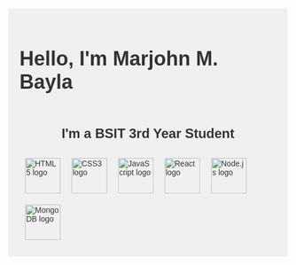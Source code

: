 <!DOCTYPE html>
<html lang="en">

<head>
  <meta charset="UTF-8">
  <meta name="viewport" content="width=device-width, initial-scale=1">
  <title>GitHub Profile</title>

  
  <link href="https://cdn.jsdelivr.net/npm/bootstrap@5.3.0/dist/css/bootstrap.min.css" rel="stylesheet" integrity="sha384-KJ3o2DKtIkvYIK3UENzmM7KCkRr/rE9/Qpg6aAZGJwFDMVNA/GpGFF93hXpG5KkN" crossorigin="anonymous">

  <style>
    /* Your existing styles */
    .container {
      display: flex;
      flex-direction: column;
      align-items: center;
      justify-content: center;
      font-family: Arial, sans-serif;
      background-color: #f0f0f0;
      color: #333;
      padding: 20px;
      margin-top: 50px;
    }

    .title {
      font-size: 36px;
      font-weight: bold;
    }

    .subtitle {
      font-size: 24px;
    }

    .icons {
      display: flex;
      flex-wrap: wrap;
    }

    .icon {
      width: 64px;
      height: 64px;
      margin: 10px;
    }

    .icon img {
      width: 100%;
      height: 100%;
    }
  </style>
</head>

<body>

  <!-- HTML code that defines the content -->
  <div class="container">
    <h1 class="title display-2">Hello, I'm Marjohn M. Bayla</h1>
    <h2 class="subtitle lead">I'm a BSIT 3rd Year Student</h2>
    <div class="icons row">
      <div class="col-4 col-md-2 icon"><img src="https://encrypted-tbn0.gstatic.com/images?q=tbn:ANd9GcQq3Q1wBzZChCJ-Xax1vN9jBbvk6M5UpSQIGA&usqp=CAU" alt="HTML5 logo"></div>
      <div class="col-4 col-md-2 icon"><img src="https://image.flaticon.com/icons/svg/919/919826.svg" alt="CSS3 logo"></div>
      <div class="col-4 col-md-2 icon"><img src="https://image.flaticon.com/icons/svg/919/919825.svg" alt="JavaScript logo"></div>
      <div class="col-4 col-md-2 icon"><img src="https://image.flaticon.com/icons/svg/919/919830.svg" alt="React logo"></div>
      <div class="col-4 col-md-2 icon"><img src="https://image.flaticon.com/icons/svg/919/919831.svg" alt="Node.js logo"></div>
      <div class="col-4 col-md-2 icon"><img src="https://image.flaticon.com/icons/svg/919/919832.svg" alt="MongoDB logo"></div>
    </div>
  </div>

  <!-- ... Rest of your code ... -->

</body>

</html>

